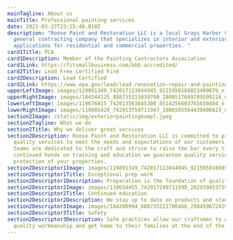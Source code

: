 ```yaml
---
mainTagline: About us
mainTitle: Professional painting services
date: 2022-03-27T23:25:48.018Z
description: "Roose Paint and Restoration LLC is a local Grays Harbor County
  general contracting company that specializes in interior and exterior paint
  applications for residential and commercial properties. "
card1Title: PCA
card1Description: Member of the Painting Contractors Association
card1Link: https://fitsmallbusiness.com/bbb-accredited/
card2Title: Lead Free Certified Firm
card2Description: Lead Certified
card2Link: https://www.epa.gov/lead/lead-renovation-repair-and-painting-program
upperLeftImage: images/119891349_742017113044945_9215950169853409076_n.jpg
upperRightImage: images/184344125_888735315039790_2800517689789599224_n.jpg
lowerLeftImage: images/119676015_742013563045300_8514256603765650484_n.jpg
lowerRightImage: images/119985428_742013759711947_1906505564439406623_n.jpg
section2Image: /static/img/exteriorpaintingexmpl.jpeg
section2Tagline: What we do
section2Title: Why we deliver great services
section2Description: Roose Paint and Restoration LLC is committed to providing
  quality services to meet the needs and expectations of our customers. Our
  teams are dedicated to the craft and strive to raise the bar every time. With
  continued hands on training and education we guarantee quality service and
  protection of your properties.
section2Descriptor1Image: images/119891349_742017113044945_9215950169853409076_n.jpg
section2Descriptor1Title: Exceptional prep work
section2Descriptor1Description: Preparation is the foundation of quality finish work.
section2Descriptor2Image: images/119654455_742017249711598_2829394537591336654_n.jpg
section2Descriptor2Title: Continued education
section2Descriptor2Description: We stay up to date on products and standard operating procedures.
section2Descriptor3Image: images/184200994_888735221706466_2984596724294701141_n.jpg
section2Descriptor3Title: Safety
section2Descriptor3Description: Safe practices allow our craftsmen to deliver
  quality workmanship and get home to their families at the end of the day.
---
```

